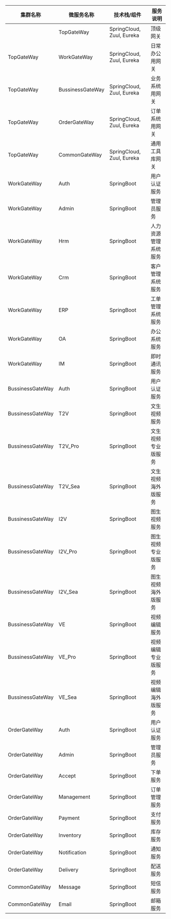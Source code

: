 | 集群名称       | 微服务名称            | 技术栈/组件                     | 服务说明         |
|--------------|------------------|--------------------------------|------------------|
| | TopGateWay       | SpringCloud, Zuul, Eureka | 顶级网关                       |
| TopGateWay   | WorkGateWay      | SpringCloud, Zuul, Eureka       | 日常办公用网关     |
| TopGateWay   | BussinessGateWay | SpringCloud, Zuul, Eureka       | 业务系统用网关     |
| TopGateWay   | OrderGateWay     | SpringCloud, Zuul, Eureka       | 订单系统用网关     |
| TopGateWay   | CommonGateWay    | SpringCloud, Zuul, Eureka       | 通用工具库网关     |
| WorkGateWay  | Auth             | SpringBoot                      | 用户认证服务       |
| WorkGateWay  | Admin            | SpringBoot                      | 管理员服务         |
| WorkGateWay  | Hrm              | SpringBoot                      | 人力资源管理系统服务 |
| WorkGateWay  | Crm              | SpringBoot                      | 客户管理系统服务   |
| WorkGateWay  | ERP              | SpringBoot                      | 工单管理系统服务   |
| WorkGateWay  | OA               | SpringBoot                      | 办公系统服务       |
| WorkGateWay  | IM               | SpringBoot                      | 即时通讯服务       |
| BussinessGateWay | Auth             | SpringBoot                      | 用户认证服务       |
| BussinessGateWay | T2V              | SpringBoot                      | 文生视频服务       |
| BussinessGateWay | T2V_Pro          | SpringBoot                      | 文生视频专业版服务  |
| BussinessGateWay | T2V_Sea          | SpringBoot                      | 文生视频海外版服务  |
| BussinessGateWay | I2V              | SpringBoot                      | 图生视频服务       |
| BussinessGateWay | I2V_Pro          | SpringBoot                      | 图生视频专业版服务  |
| BussinessGateWay | I2V_Sea          | SpringBoot                      | 图生视频海外版服务  |
| BussinessGateWay | VE               | SpringBoot                      | 视频编辑服务       |
| BussinessGateWay | VE_Pro           | SpringBoot                      | 视频编辑专业版服务  |
| BussinessGateWay | VE_Sea           | SpringBoot                      | 视频编辑海外版服务  |
| OrderGateWay  | Auth             | SpringBoot                      | 用户认证服务       |
| OrderGateWay  | Admin            | SpringBoot                      | 管理员服务         |
| OrderGateWay  | Accept           | SpringBoot                      | 下单服务           |
| OrderGateWay  | Management       | SpringBoot                      | 订单管理服务       |
| OrderGateWay  | Payment          | SpringBoot                      | 支付服务           |
| OrderGateWay  | Inventory        | SpringBoot                      | 库存服务           |
| OrderGateWay  | Notification     | SpringBoot                      | 通知服务           |
| OrderGateWay  | Delivery         | SpringBoot                      | 配送服务           |
| CommonGateWay | Message          | SpringBoot                      | 短信服务           |
| CommonGateWay | Email            | SpringBoot                      | 邮箱服务           |
